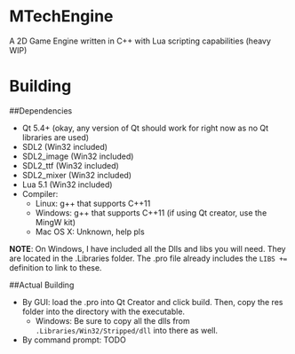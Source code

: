 # MTechEngine
A 2D Game Engine written in C++ with Lua scripting capabilities (heavy WIP)

# Building
##Dependencies
* Qt 5.4+ (okay, any version of Qt should work for right now as no Qt libraries are used)
* SDL2 (Win32 included)
* SDL2_image (Win32 included)
* SDL2_ttf (Win32 included)
* SDL2_mixer (Win32 included)
* Lua 5.1 (Win32 included)
* Compiler:
  * Linux: g++ that supports C++11
  * Windows: g++ that supports C++11 (if using Qt creator, use the MingW kit)
  * Mac OS X: Unknown, help pls
  
**NOTE**: On Windows, I have included all the Dlls and libs you will need. They are located in the .Libraries folder. The .pro file already includes the `LIBS +=` definition to link to these.

##Actual Building
* By GUI: load the .pro into Qt Creator and click build. Then, copy the res folder into the directory with the executable.
  * Windows: Be sure to copy all the dlls from `.Libraries/Win32/Stripped/dll` into there as well.
* By command prompt: TODO

